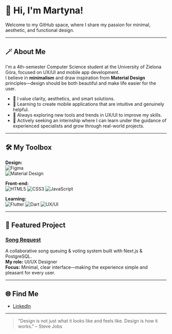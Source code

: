 # 👋 Hi, I'm Martyna!

Welcome to my GitHub space, where I share my passion for minimal, aesthetic, and functional design.

---

## 🪄 About Me

I'm a 4th-semester Computer Science student at the University of Zielona Góra, focused on UX/UI and mobile app development.  
I believe in **minimalism** and draw inspiration from **Material Design** principles—design should be both beautiful and make life easier for the user.

- 🎨 I value clarity, aesthetics, and smart solutions.
- 📱 Learning to create mobile applications that are intuitive and genuinely helpful.
- 🧩 Always exploring new tools and trends in UX/UI to improve my skills.
- 🤝 Actively seeking an internship where I can learn under the guidance of experienced specialists and grow through real-world projects.

---

## 🛠️ My Toolbox

**Design:**  
![Figma](https://img.shields.io/badge/Figma-333?style=flat-square&logo=figma&logoColor=white)  
![Material Design](https://img.shields.io/badge/Material%20Design-757575?style=flat-square&logo=materialdesign&logoColor=white)

**Front-end:**  
![HTML5](https://img.shields.io/badge/HTML5-E34F26?style=flat-square&logo=html5&logoColor=white)
![CSS3](https://img.shields.io/badge/CSS3-1572B6?style=flat-square&logo=css3&logoColor=white)
![JavaScript](https://img.shields.io/badge/JavaScript-F7DF1E?style=flat-square&logo=javascript&logoColor=black)

**Learning:**  
![Flutter](https://img.shields.io/badge/Flutter-02569B?style=flat-square&logo=flutter&logoColor=white)
![Dart](https://img.shields.io/badge/Dart-0175C2?style=flat-square&logo=dart&logoColor=white)
![UX/UI](https://img.shields.io/badge/UX%2FUI-000000?style=flat-square&logo=figma&logoColor=white)

---

## 🚀 Featured Project

### [Song Request](https://github.com/Guliveer/song-request)
A collaborative song queuing & voting system built with Next.js & PostgreSQL.  
**My role:** UI/UX Designer  
**Focus:** Minimal, clear interface—making the experience simple and pleasant for every user.

---

## 🌐 Find Me

- [LinkedIn](https://www.linkedin.com/in/martyna-ni%C5%BCy%C5%84ska-14b108357/)

---

> "Design is not just what it looks like and feels like. Design is how it works."
– Steve Jobs
